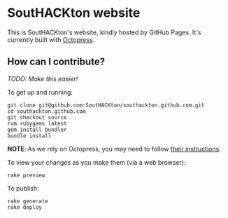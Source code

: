 # SoutHACKton website

This is SoutHACKton's website, kindly hosted by GitHub Pages. It's
currently built with [Octopress][].

## How can I contribute?

*TODO: Make this easier!*

To get up and running:

    git clone git@github.com:SoutHACKton/southackton.github.com.git
    cd southackton.github.com
    git checkout source
    rvm rubygems latest
    gem install bundler
    bundle install

**NOTE**: As we rely on Octopress, you may need to follow [their
instructions][Octopress instructions].

To view your changes as you make them (via a web browser):

    rake preview

To publish:

    rake generate
    rake deploy

[Octopress]: http://octopress.org/
[Octopress instructions]: http://octopress.org/docs/setup/
